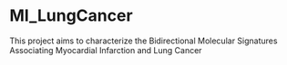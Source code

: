 # MI_LungCancer
This project aims to characterize the Bidirectional Molecular Signatures Associating Myocardial Infarction and Lung Cancer
